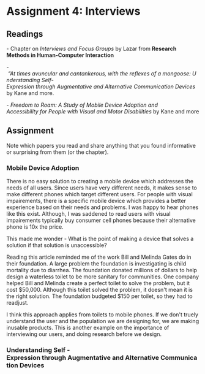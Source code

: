 # Assignment 4: Interviews

## Readings

- Chapter on *Interviews and Focus Groups* by Lazar from **Research Methods in Human-Computer Interaction**

- *“At times avuncular and cantankerous, with the reflexes of a mongoose: Understanding Self-Expression through Augmentative and Alternative Communication Devices* by Kane and more.

- *Freedom to Roam: A Study of Mobile Device Adoption and Accessibility for People with Visual and Motor Disabilities* by Kane and more

## Assignment

Note which papers you read and share anything that you found informative or surprising from them (or the chapter).

### Mobile Device Adoption

There is no easy solution to creating a mobile device which addresses the needs of all users. Since users have very different needs, it makes sense to make different phones which target different users. For people with visual impairements, there is a specific mobile device which provides a better experience based on their needs and problems. I was happy to hear phones like this exist. Although, I was saddened to read users with visual impairements typically buy consumer cell phones because their alternative phone is 10x the price.

This made me wonder - What is the point of making a device that solves a solution if that solution is unaccessible?

Reading this article reminded me of the work Bill and Melinda Gates do in their foundation. A large problem the foundation is investigating is child mortality due to diarrhea. The foundation donated millions of dollars to help design a waterless toilet to be more sanitary for communities. One company helped Bill and Melinda create a perfect toilet to solve the problem, but it cost $50,000. Although this toilet solved the problem, it doesn't mean it is the right solution. The foundation budgeted $150 per toilet, so they had to readjust.

I think this approach applies from toilets to mobile phones. If we don't truely understand the user and the population we are designing for, we are making inusable products. This is another example on the importance of interviewing our users, and doing research before we design.

### Understanding Self - Expression through Augmentative and Alternative Communication Devices
